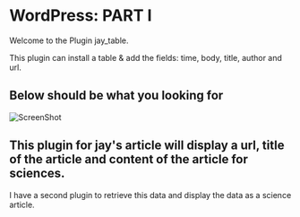 # WordPress: PART I

Welcome to the Plugin jay_table.

This plugin can install a table & add the fields: time, body, title, author and url.

## Below should be what you looking for

![ScreenShot](https://github.com/Viktoru/wordpress_install_db_uninstall/blob/master/jay_table/screen1.png)

## This plugin for jay's article will display a url, title of the article and content of the article for sciences.

I have a second plugin to retrieve this data and display the data as a science article. 

